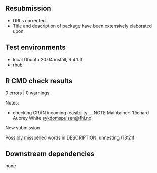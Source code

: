 ## Resubmission

* URLs corrected.
* Title and description of package have been extensively elaborated upon.

## Test environments

* local Ubuntu 20.04 install, R 4.1.3
* rhub

## R CMD check results

0 errors | 0 warnings

Notes: 

* checking CRAN incoming feasibility ... NOTE
Maintainer: 'Richard Aubrey White <sykdomspulsen@fhi.no>'

New submission

Possibly misspelled words in DESCRIPTION:
  unnesting (13:21)

## Downstream dependencies

none
